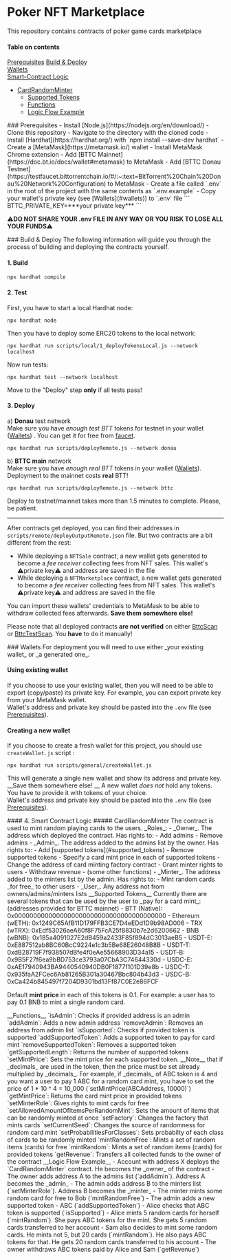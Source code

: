 # Poker NFT Marketplace

This repository contains contracts of poker game cards marketplace

#### Table on contents
[Prerequisites](#preq)
[Build & Deploy](#build_and_deploy)  
[Wallets](#wallets)  
[Smart-Contract Logic](#logic)  
- [CardRandomMinter](#minter)
    - [Supported Tokens](#tokens)
  - [Functions](#functions)
  - [Logic Flow Example](#example)

<a name="preq"/>
### Prerequisites 
- Install [Node.js](https://nodejs.org/en/download/)
- Clone this repository
- Navigate to the directory with the cloned code
- Install [Hardhat](https://hardhat.org/) with `npm install --save-dev hardhat`
- Create a [MetaMask](https://metamask.io/) wallet
  - Install MetaMask Chrome extension
  - Add [BTTC Mainnet](https://doc.bt.io/docs/wallet#metamask) to MetaMask
  - Add [BTTC Donau Testnet](https://testfaucet.bittorrentchain.io/#/:~:text=BitTorrent%20Chain%20Donau%20Network%20Configuration) to MetaMask
- Create a file called `.env` in the root of the project with the same contents as `.env.example`
- Copy your wallet's private key (see [Wallets](#wallets)) to `.env` file
```
BTTC_PRIVATE_KEY=***your private key***
```

:warning:__DO NOT SHARE YOUR .env FILE IN ANY WAY OR YOU RISK TO LOSE ALL YOUR FUNDS__:warning:

<a name="build_and_deploy"/>
### Build & Deploy  
The following information will guide you through the process of building and deploying the contracts yourself.


#### 1. Build
```
npx hardhat compile
```

#### 2. Test
First, you have to start a local Hardhat node:
```
npx hardhat node
```

Then you have to deploy some ERC20 tokens to the local network:
```
npx hardhat run scripts/local/1_deployTokensLocal.js --network localhost
```
Now run tests:
```
npx hardhat test --network localhost
```
Move to the "Deploy" step __only__ if all tests pass!

#### 3. Deploy
а) __Donau__ test network  
Make sure you have _enough test BTT_ tokens for testnet in your wallet ([Wallets](#wallets)) . You can get it for free from [faucet](https://testfaucet.bittorrentchain.io/#/).  
```
npx hardhat run scripts/deployRemote.js --network donau
```  
b) __BTTC main__ network  
Make sure you have _enough real BTT_ tokens in your wallet ([Wallets](#wallets)). Deployment to the mainnet costs __real__ BTT!
```
npx hardhat run scripts/deployRemote.js --network bttc
```
Deploy to testnet/mainnet takes more than 1.5 minutes to complete. Please, be patient.  

---
After contracts get deployed, you can find their addresses in `scripts/remote/deployOutputRemote.json` file. But two contracts are a bit different from the rest:
- While deploying a `NFTSale` contract, a new wallet gets generated to become a _fee receiver_ collecting fees from NFT sales. This wallet's :warning:private key:warning: and address are saved in the file
- While deploying a `NFTMarketplace` contract, a new wallet gets generated to become a _fee receiver_ collecting fees from NFT sales. This wallet's :warning:private key:warning: and address are saved in the file  

You can import these wallets' credentials to MetaMask to be able to withdraw collected fees afterwards. __Save them somewhere else!__

Please note that all deployed contracts __are not verified__ on either [BttcScan](https://bttcscan.com/) or [BttcTestScan](https://testnet.bttcscan.com/). You __have__ to do it manually!

<a name="wallets"/>
### Wallets
For deployment you will need to use either _your existing wallet_ or _a generated one_. 

#### Using existing wallet
If you choose to use your existing wallet, then you will need to be able to export (copy/paste) its private key. For example, you can export private key from your MetaMask wallet.  
Wallet's address and private key should be pasted into the `.env` file (see [Prerequisites](#preq)).  

#### Creating a new wallet
If you choose to create a fresh wallet for this project, you should use `createWallet.js` script :
```
npx hardhat run scripts/general/createWallet.js
```
This will generate a single new wallet and show its address and private key. __Save them somewhere else! __
A new wallet _does not_ hold any tokens. You have to provide it with tokens of your choice.  
Wallet's address and private key should be pasted into the `.env` file (see [Prerequisites](#prerequisites)).

<a name="logic"/>
#### 4. Smart Contract Logic 
<a name="minter"/>
##### CardRandomMinter
The contract is used to mint random playing cards to the users.  
_Roles_:
- _Owner_. The address which deployed the contract. Has rights to:
    - Add admins
  - Remove admins
- _Admin_. The address added to the admins list by the owner. Has rights to:
    - Add [supported tokens](#supported_tokens)
  - Remove supported tokens
  - Specify a card mint price in each of supported tokens
  - Change the address of card minting factory contract
  - Grant minter rights to users
  - Withdraw revenue
    - (some other functions)
- _Minter_. The address added to the minters list by the admin. Has rights to:
    - Mint random cards _for free_ to other users
- _User_. Any address not from owners/admins/minters lists

<a name="tokens"/>
__Supported Tokens__
Currently there are several tokens that can be used by the user to _pay for a card mint_:
(addresses provided for BTTC mainnet)
- BTT (Native): 0x0000000000000000000000000000000000000000
- Ethereum (wETH): 0x1249C65AfB11D179FFB3CE7D4eEDd1D9b98AD006
- TRX (wTRX): 0xEdf53026aeA60f8F75FcA25f8830b7e2d6200662
- BNB (wBNB): 0x185a4091027E2dB459a2433F85f894dC3013aeB5
- USDT-E: 0xE887512ab8BC60BcC9224e1c3b5Be68E26048B8B
- USDT-T: 0xdB28719F7f938507dBfe4f0eAe55668903D34a15
- USDT-B: 0x9B5F27f6ea9bBD753ce3793a07CbA3C74644330d
- USDC-E: 0xAE17940943BA9440540940DB0F1877f101D39e8b
- USDC-T: 0x935faA2FCec6Ab81265B301a30467Bbc804b43d3
- USDC-B: 0xCa424b845497f7204D9301bd13Ff87C0E2e86FCF  

Default __mint price__ in each of this tokens is 0.1. For example: a user has to pay 0.1 BNB to mint a single random card.

<a name="functions"/>
__Functions__
`isAdmin`: Checks if provided address is an admin
`addAdmin`: Adds a new admin address
`removeAdmin`: Removes an address from admin list
`isSupported`: Checks if provided token is supported
`addSupportedToken`: Adds a supported token to pay for card mint
`removeSupportedToken`: Removes a supported token
`getSupportedLength`: Returns the number of supported tokens
`setMintPrice`: Sets the mint price for each supported token. __Note__ that if _decimals_ are used in the token, then the price must be set already multiplied by _decimals_. For example, if _decimals_ of ABC token is 4 and you want a user to pay 1 ABC for a random card mint, you have to set the price of 1 * 10 ^ 4 = 10_000 (`setMintPrice(ABCAddress, 10000)`)
`getMintPrice`: Returns the card mint price in provided tokens
`setMinterRole`: Gives rights to mint cards for free
`setAllowedAmountOfItemsPerRandomMint`: Sets the amount of items that can be randomly minted at once
`setFactory`: Changes the factory that mints cards
`setCurrentSeed`: Changes the source of randomness for random card mint
`setProbabilitiesForClasses`: Sets probabilty of each class of cards to be randomly minted
`mintRandomFree`: Mints a set of random items (cards) for free
`mintRandom`: Mints a set of random items (cards) for provided tokens
`getRevenue`: Transfers all collected funds to the owner of the contract

<a name="example"/>
__Logic Flow Example__
- Account with address X deploys the `CardRandomMinter` contract. He becomes the _owner_ of the contract
- The owner adds address A to the admins list (`addAdmin`). Address A becomes the _admin_
- The admin adds address B to the minters list (`setMinterRole`). Address B becomes the _minter_
- The minter mints some random card for free to Bob (`mintRandomFree`)
- The admin adds a new supported token - ABC (`addSupportedToken`)
- Alice checks that ABC token is supported (`isSupported`)
- Alice mints 5 random cards for herself (`mintRandom`). She pays ABC tokens for the mint. She gets 5 random cards transferred to her account
- Sam also decides to mint some random cards. He mints not 5, but 20 cards (`mintRandom`). He also pays ABC tokens for that. He gets 20 random cards transferred to his account
- The owner withdraws ABC tokens paid by Alice and Sam (`getRevenue`)

